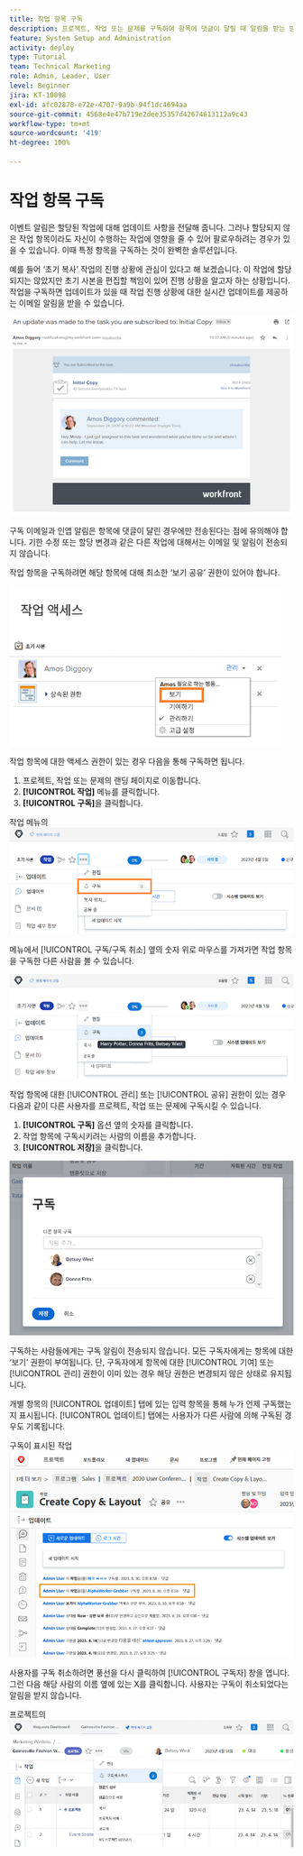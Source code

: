 ```yaml
---
title: 작업 항목 구독
description: 프로젝트, 작업 또는 문제를 구독하여 항목에 댓글이 달릴 때 알림을 받는 방법을 알아봅니다.
feature: System Setup and Administration
activity: deploy
type: Tutorial
team: Technical Marketing
role: Admin, Leader, User
level: Beginner
jira: KT-10098
exl-id: afc02878-e72e-4707-9a9b-94f1dc4694aa
source-git-commit: 4568e4e47b719e2dee35357d42674613112a9c43
workflow-type: tm+mt
source-wordcount: '419'
ht-degree: 100%

---
```


# 작업 항목 구독

이벤트 알림은 할당된 작업에 대해 업데이트 사항을 전달해 줍니다. 그러나 할당되지 않은 작업 항목이라도 자신이 수행하는 작업에 영향을 줄 수 있어 팔로우하려는 경우가 있을 수 있습니다. 이때 특정 항목을 구독하는 것이 완벽한 솔루션입니다.

예를 들어 ‘초기 복사’ 작업의 진행 상황에 관심이 있다고 해 보겠습니다. 이 작업에 할당되지는 않았지만 초기 사본을 편집할 책임이 있어 진행 상황을 알고자 하는 상황입니다. 작업을 구독하면 업데이트가 있을 때 작업 진행 상황에 대한 실시간 업데이트를 제공하는 이메일 알림을 받을 수 있습니다.

![작업 구독의 이메일](assets/admin-fund-user-notifications-10.png)

구독 이메일과 인앱 알림은 항목에 댓글이 달린 경우에만 전송된다는 점에 유의해야 합니다. 기한 수정 또는 할당 변경과 같은 다른 작업에 대해서는 이메일 및 알림이 전송되지 않습니다.

작업 항목을 구독하려면 해당 항목에 대해 최소한 ‘보기 공유’ 권한이 있어야 합니다.

![[!UICONTROL 작업 액세스] 창](assets/admin-fund-user-notifications-11.png)

작업 항목에 대한 액세스 권한이 있는 경우 다음을 통해 구독하면 됩니다.

1. 프로젝트, 작업 또는 문제의 랜딩 페이지로 이동합니다.
1. **[!UICONTROL 작업]** 메뉴를 클릭합니다.
1. **[!UICONTROL 구독]**&#x200B;을 클릭합니다.

작업 메뉴의 ![[!UICONTROL 구독] 옵션](assets/admin-fund-user-notifications-12.png)

메뉴에서 [!UICONTROL 구독/구독 취소] 옆의 숫자 위로 마우스를 가져가면 작업 항목을 구독한 다른 사람을 볼 수 있습니다.

![누가 구독했는지 보여 주는 작업 메뉴](assets/admin-fund-user-notifications-13.png)

작업 항목에 대한 [!UICONTROL 관리] 또는 [!UICONTROL 공유] 권한이 있는 경우 다음과 같이 다른 사용자를 프로젝트, 작업 또는 문제에 구독시킬 수 있습니다.

1. **[!UICONTROL 구독]** 옵션 옆의 숫자를 클릭합니다.
1. 작업 항목에 구독시키려는 사람의 이름을 추가합니다.
1. **[!UICONTROL 저장]**&#x200B;을 클릭합니다.

![[!UICONTROL 구독] 창](assets/admin-fund-user-notifications-15.png)

구독하는 사람들에게는 구독 알림이 전송되지 않습니다. 모든 구독자에게는 항목에 대한 ‘보기’ 권한이 부여됩니다. 단, 구독자에게 항목에 대한 [!UICONTROL 기여] 또는 [!UICONTROL 관리] 권한이 이미 있는 경우 해당 권한은 변경되지 않은 상태로 유지됩니다.

개별 항목의 [!UICONTROL 업데이트] 탭에 있는 입력 항목을 통해 누가 언제 구독했는지 표시됩니다. [!UICONTROL 업데이트] 탭에는 사용자가 다른 사람에 의해 구독된 경우도 기록됩니다.

구독이 표시된 작업 ![[!UICONTROL 업데이트] 페이지](assets/admin-fund-user-notifications-16.png)

사용자를 구독 취소하려면 풍선을 다시 클릭하여 [!UICONTROL 구독자] 창을 엽니다. 그런 다음 해당 사람의 이름 옆에 있는 X를 클릭합니다. 사용자는 구독이 취소되었다는 알림을 받지 않습니다.

프로젝트의 ![[!UICONTROL 구독 취소] 메뉴 옵션](assets/admin-fund-user-notifications-14.png)

<!--
learn more URL: Subscribe to items in Workfront
-->
